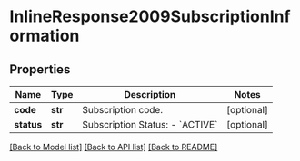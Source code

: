 # InlineResponse2009SubscriptionInformation

## Properties
Name | Type | Description | Notes
------------ | ------------- | ------------- | -------------
**code** | **str** | Subscription code.  | [optional] 
**status** | **str** | Subscription Status: - &#x60;ACTIVE&#x60;  | [optional] 

[[Back to Model list]](../README.md#documentation-for-models) [[Back to API list]](../README.md#documentation-for-api-endpoints) [[Back to README]](../README.md)


